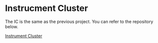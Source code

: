 # Instrucment Cluster
The IC is the same as the previous project. You can refer to the repository below.

[Instrument Cluster](https://github.com/K0Dahyun/DES_Instrument_Cluster)
